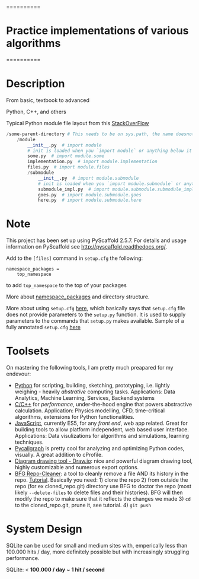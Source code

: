 ==========
# Practice implementations of various algorithms
==========


Description
===========

From basic, textbook to advanced

Python, C++, and others


Typical Python module file layout from this [StackOverFlow](http://stackoverflow.com/questions/15237806/python-modules-hierarchy-naming-convention)

```python
/some-parent-directory # This needs to be on sys.path, the name doesnot matter indeed
    /module
        __init__.py  # import module
        # init is loaded when you `import module` or anything below it
        some.py  # import module.some
        implementation.py  # import module.implementation
        files.py  # import module.files
        /submodule
            __init__.py  # import module.submodule
            # init is loaded when you `import module.submodule` or anything below it
            submodule_impl.py  # import module.submodule.submodule_impl
            goes.py  # import module.submodule.goes
            here.py  # import module.submodule.here
```

Note
====

This project has been set up using PyScaffold 2.5.7. For details and usage
information on PyScaffold see http://pyscaffold.readthedocs.org/.

Add to the `[files]` command in `setup.cfg` the following:

```
namespace_packages =
	top_namespace
```

to add `top_namespace` to the top of your packages

More about [namespace_packages](http://stackoverflow.com/questions/1675734/how-do-i-create-a-namespace-package-in-python) and directory structure.

More about using `setup.cfg` [here](http://stackoverflow.com/questions/27077355/how-to-use-setup-cfg-instead-of-setup-py-with-python-2-7), which basically says that `setup.cfg` file does not provide parameters to the `setup.py` function. It is used to supply parameters to the commands that `setup.py` makes available.
Sample of a fully annotated `setup.cfg` [here](https://www.stsci.edu/svn/ssb/stsci_python/stsci.samplepackage/trunk/setup.cfg.sample)

Toolsets
=======

On mastering the following tools, I am pretty much preapared for my endevour:

- [Python](https://python.org) for scripting, building, sketching, prototyping, i.e. lightly weighing - heavily *abstrative* computing tasks. Applications: Data Analytics, Machine Learning, Services, Backend systems
- [C/C++](https://en.wikipedia.org/wiki/C%2B%2B) for *performance*, under-the-hood engine that powers abstractive calculation. Application: Physics modelling, CFD, time-critical algorithms, extensions for Python functionalities.
- [JavaScript](https://www.javascript.com), currently ES5, for any *front end*, web app related. Great for building tools to allow platform independent, web based user interface. Applications: Data visulizations for algorithms and simulations, learning techniques.
- [Pycallgraph](http://pycallgraph.slowchop.com/en/master/) is pretty cool for analyzing and optimizing Python codes, visually. A great addition to cProfile.
- [Diagram drawing tool - Draw.io](http://draw.io): nice and powerful diagram drawing tool, highly customizable and numerous export options.
- [BFG Repo-Cleaner](https://rtyley.github.io/bfg-repo-cleaner/): a tool to cleanly remove a file AND its history in the repo. [Tutorial](https://github.com/IBM/BluePic/wiki/Using-BFG-Repo-Cleaner-tool-to-remove-sensitive-files-from-your-git-repo). Basically you need: 1) clone the repo 2) from outside the repo (for ex cloned_repo.git) directory use BFG to doctor the repo (most likely `--delete-files` to delete files and their histories). BFG will then modify the repo to make sure that it reflects the changes we made 3) `cd` to the cloned_repo.git, prune it, see tutorial. 4) `git push`

System Design
=============

SQLite can be used for small and medium sites with, emperically less than 100.000 hits / day, more definitely possible but with increasingly struggling performance.

SQLite: < **100.000 / day** ~ **1 hit / second**